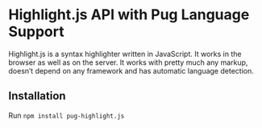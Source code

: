# Highlight.js API with Pug Language Support

Highlight.js is a syntax highlighter written in JavaScript. It works in
the browser as well as on the server. It works with pretty much any
markup, doesn’t depend on any framework and has automatic language
detection.

## Installation
Run `npm install pug-highlight.js`
